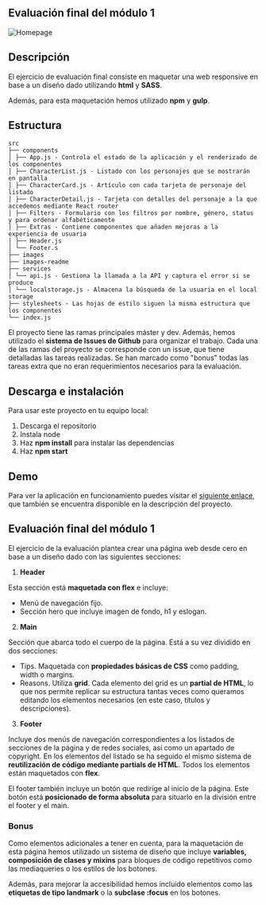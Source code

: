 ## Evaluación final del módulo 1

![Homepage]()

## Descripción

El ejercicio de evaluación final consiste en maquetar una web responsive en base a un diseño dado utilizando **html** y **SASS**.

Además, para esta maquetación hemos utilizado **npm** y **gulp**.

## Estructura

```
src
├── components
│ ├── App.js - Controla el estado de la aplicación y el renderizado de los componentes
│ ├── CharacterList.js - Listado con los personajes que se mostrarán en pantalla
│ ├── CharacterCard.js - Artículo con cada tarjeta de personaje del listado
│ ├── CharacterDetail.js - Tarjeta con detalles del personaje a la que accedemos mediante React router
│ ├── Filters - Formulario con los filtros por nombre, género, status y para ordenar alfabéticamente
│ ├── Extras - Contiene componentes que añaden mejoras a la experiencia de usuaria
│ ├── Header.js
│ └── Footer.s
├── images
├── images-readme
├── services
│ └── api.js - Gestiona la llamada a la API y captura el error si se produce
│ └── localstorage.js - Almacena la búsqueda de la usuaria en el local storage
├── stylesheets - Las hojas de estilo siguen la misma estructura que los componentes
└── index.js
```

El proyecto tiene las ramas principales máster y dev. Además, hemos utilizado el **sistema de Issues de Github** para organizar el trabajo. Cada una de las ramas del proyecto se corresponde con un issue, que tiene detalladas las tareas realizadas. Se han marcado como "bonus" todas las tareas extra que no eran requerimientos necesarios para la evaluación.

## Descarga e instalación

Para usar este proyecto en tu equipo local:

1. Descarga el repositorio
2. Instala node
3. Haz **npm install** para instalar las dependencias
4. Haz **npm start**

## Demo

Para ver la aplicación en funcionamiento puedes visitar el [siguiente enlace](https://evaferrerasbr.github.io/modulo-3-evaluacion-final-evaferrerasbr/#/), que también se encuentra disponible en la descripción del proyecto.

## Evaluación final del módulo 1

El ejercicio de la evaluación plantea crear una página web desde cero en base a un diseño dado con las siguientes secciones:

1. **Header**

Esta sección está **maquetada con flex** e incluye:

- Menú de navegación fijo.
- Sección hero que incluye imagen de fondo, h1 y eslogan.

2. **Main**

Sección que abarca todo el cuerpo de la página. Está a su vez dividido en dos secciones:

- Tips. Maquetada con **propiedades básicas de CSS** como padding, width o margins.
- Reasons. Utiliza **grid**. Cada elemento del grid es un **partial de HTML**, lo que nos permite replicar su estructura tantas veces como queramos editando los elementos necesarios (en este caso, títulos y descripciones).

3. **Footer**

Incluye dos menús de navegación correspondientes a los listados de secciones de la página y de redes sociales, así como un apartado de copyright. En los elementos del listado se ha seguido el mismo sistema de **reutilización de código mediante partials de HTML**. Todos los elementos están maquetados con **flex**.

El footer también incluye un botón que redirige al inicio de la página. Este botón está **posicionado de forma absoluta** para situarlo en la división entre el footer y el main.

### Bonus

Como elementos adicionales a tener en cuenta, para la maquetación de esta página hemos utilizado un sistema de diseño que incluye **variables, composición de clases y mixins** para bloques de código repetitivos como las mediaqueries o los estilos de los botones.

Además, para mejorar la accesibilidad hemos incluido elementos como las **etiquetas de tipo landmark** o la **subclase :focus** en los botones.
